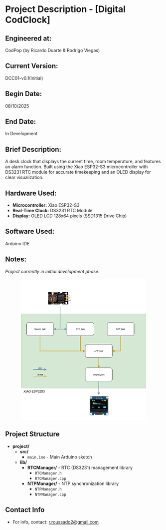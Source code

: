 # Project Description - [Digital CodClock]

## Engineered at: 
CodPop (by Ricardo Duarte & Rodrigo Viegas)

## Current Version: 
DCC01-v0.1(Initial)

## Begin Date:
08/10/2025

## End Date:
In Development

## Brief Description:
A desk clock that displays the current time, room temperature, and features an alarm function. 
Built using the Xiao ESP32-S3 microcontroller with DS3231 RTC module for accurate timekeeping and an OLED display for clear visualization.
## Hardware Used:
- **Microcontroller:** Xiao ESP32-S3
- **Real-Time Clock:** DS3231 RTC Module
- **Display:** OLED LCD 128x64 pixels (SSD1315 Drive Chip)
## Software Used:
Arduino IDE

## Notes:
_Project currently in initial development phase._

<div align="center">
  <img src="images/Dcc01_v1.png" alt="Dcc01 Project" width="400">
</div>

## Project Structure

- **project/**
  - **src/**
    - `main.ino` - Main Arduino sketch
  - **lib/**
    - **RTCManager/** - RTC (DS3231) management library
      - `RTCManager.h`
      - `RTCManager.cpp`
    - **NTPManager/** - NTP synchronization library
      - `NTPManager.h`
      - `NTPManager.cpp`


## Contact Info
- For info, contact: r.roussado2@gmail.com